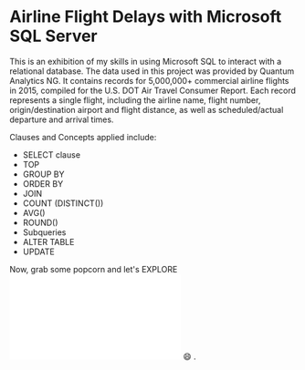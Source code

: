 # Airline Flight Delays with Microsoft SQL Server

This is an exhibition of my skills in using Microsoft SQL to interact with a relational database.
The data used in this project was provided by Quantum Analytics NG. It contains records for 5,000,000+ commercial airline flights in 2015, compiled for the U.S. DOT Air Travel Consumer Report. Each record represents a single flight, including the airline
name, flight number, origin/destination airport and flight distance, as well as
scheduled/actual departure and arrival times.

Clauses and Concepts applied include:

- SELECT clause
- TOP
- GROUP BY
- ORDER BY
- JOIN
- COUNT (DISTINCT())
- AVG()
- ROUND()
- Subqueries
- ALTER TABLE
- UPDATE

Now, grab some popcorn and let's EXPLORE![](Airline_delay_analysis.sql) 😄 .

